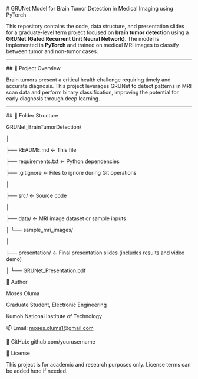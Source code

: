 \# GRUNet Model for Brain Tumor Detection in Medical Imaging using PyTorch



This repository contains the code, data structure, and presentation slides for a graduate-level term project focused on **brain tumor detection** using a **GRUNet** **(Gated Recurrent Unit Neural Network)**. The model is implemented in **PyTorch** and trained on medical MRI images to classify between tumor and non-tumor cases.



---



\## 🧠 Project Overview



Brain tumors present a critical health challenge requiring timely and accurate diagnosis. This project leverages GRUNet to detect patterns in MRI scan data and perform binary classification, improving the potential for early diagnosis through deep learning.



---



\## 📁 Folder Structure



GRUNet\_BrainTumorDetection/

│

├── README.md <- This file

├── requirements.txt <- Python dependencies

├── .gitignore <- Files to ignore during Git operations

│

├── src/ <- Source code 

│

├── data/ <- MRI image dataset or sample inputs

│ └── sample\_mri\_images/

│

├── presentation/ <- Final presentation slides (includes results and video demo)

│ └── GRUNet\_Presentation.pdf





🙋 Author

Moses Oluma

Graduate Student, Electronic Engineering

Kumoh National Institute of Technology

📫 Email: moses.oluma1@gmail.com

🔗 GitHub: github.com/yourusername



📄 License

This project is for academic and research purposes only. License terms can be added here if needed.



